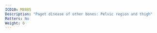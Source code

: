 ```yaml
---
ICD10: M8885
Description: "Paget disease of other bones: Pelvic region and thigh"
Matters: No
Weight: 0
---
```


